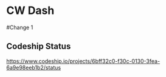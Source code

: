 # CW Dash
#Change 1

## Codeship Status
https://www.codeship.io/projects/6bff32c0-f30c-0130-3fea-6a9e98eeb1b2/status
